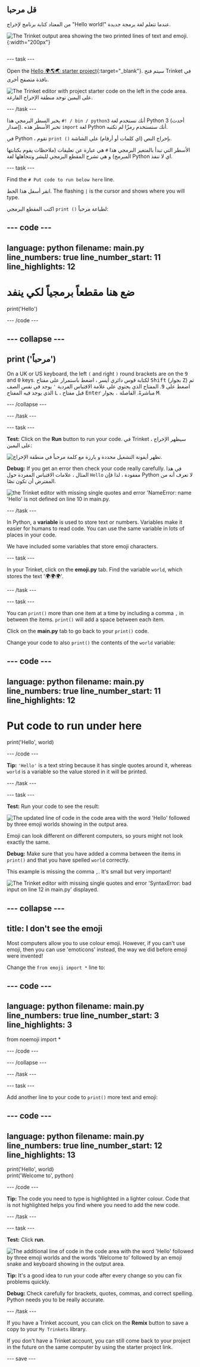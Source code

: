## قل مرحبا

<div style="display: flex; flex-wrap: wrap">
<div style="flex-basis: 200px; flex-grow: 1; margin-right: 15px;">
من المعتاد كتابة برنامج لإخراج "Hello world!" عندما تتعلم لغة برمجة جديدة.
</div>
<div>

![The Trinket output area showing the two printed lines of text and emoji.](images/say_hello.png){:width="200px"}

</div>
</div>

--- task ---

Open the [Hello 🌍🌎🌏 starter project](https://trinket.io/python/975f35023b){:target="_blank"}. سيتم فتح Trinket في نافذة متصفح أخرى.

![The Trinket editor with project starter code on the left in the code area. على اليمين توجد منطقة الإخراج الفارغة.](images/starter_project.png)

--- /task ---

يخبر السطر البرمجي هذا `#! / bin / python3` أنك تستخدم لغة Python 3 (أحدث إصدار). تخبر الأسطر هذه `import` لغة Python أنك ستستخدم رمزًا لم تكتبه.

في Python ، تقوم `print ()` بإخراج النص (اي كلمات أو أرقام) على الشاشة.

الأسطر التي تبدأ بالمتغير البرمجي هذا `#` هي عبارة عن تعليقات (ملاحظات يقوم بكتابتها المبرمج) و هي تشرح المقطع البرمجي للبشر وتتجاهلها لغة Python اي لا تنفذ.

--- task ---

Find the `# Put code to run below here` line.

انقر أسفل هذا الخط. The flashing `|` is the cursor and shows where you will type.

اكتب المقطع البرمجي `print ()` لطباعة مرحباً:

--- code ---
---
language: python filename: main.py line_numbers: true line_number_start: 11
line_highlights: 12
---

# ضع هنا مقطعاً برمجياً لكي ينفد
print('Hello')

--- /code ---

--- collapse ---
---
print ('مرحباً')
---

On a UK or US keyboard, the left `(` and right `)` round brackets are on the <kbd>9</kbd> and <kbd>0</kbd> keys. لكتابة قوس دائري أيسر ، اضغط باستمرار على مفتاح <kbd>Shift</kbd> (بجوار <kbd>Z</kbd>) ثم اضغط على <kbd>9</kbd>. المفتاح الذي يحتوي على علامة الاقتباس الفردية `'` يوجد في نفس الصف الذي يوجد فيه المفتاح <kbd>L</kbd> ، قبل مفتاح <kbd>Enter</kbd> مباشرةً. الفاصلة `،` بجوار <kbd>M</kbd>.

--- /collapse ---

--- /task ---

--- task ---

**Test:** Click on the **Run** button to run your code. في Trinket ، سيظهر الإخراج على اليمين:

![تظهر أيقونة التشغيل محددة و بارزة مع كلمة مرحباً في منطقة الإخراج. ](images/run_hello.png)

**Debug:** If you get an error then check your code really carefully. في هذا المثال ، علامات الاقتباس المفردة حول `Hello` مفقودة ، لذا فإن Python لا تعرف أنه من المفترض أن تكون نصًا.

![the Trinket editor with missing single quotes and error 'NameError: name 'Hello' is not defined on line 10 in main.py.](images/hello_error.png)

--- /task ---

In Python, a **variable** is used to store text or numbers. Variables make it easier for humans to read code. You can use the same variable in lots of places in your code.

We have included some variables that store emoji characters.

--- task ---

In your Trinket, click on the **emoji.py** tab. Find the variable `world`, which stores the text '🌍🌍🌍'.

--- /task ---

--- task ---

You can `print()` more than one item at a time by including a comma `,` in between the items. `print()` will add a space between each item.

Click on the **main.py** tab to go back to your `print()` code.

Change your code to also `print()` the contents of the `world` variable:

--- code ---
---
language: python filename: main.py line_numbers: true line_number_start: 11
line_highlights: 12
---

# Put code to run under here
print('Hello', world)

--- /code ---

**Tip:** `'Hello'` is a text string because it has single quotes around it, whereas `world` is a variable so the value stored in it will be printed.

--- /task ---

--- task ---

**Test:** Run your code to see the result:

![The updated line of code in the code area with the word 'Hello' followed by three emoji worlds showing in the output area.](images/run_hello_world.png)

Emoji can look different on different computers, so yours might not look exactly the same.

**Debug:** Make sure that you have added a comma between the items in `print()` and that you have spelled `world` correctly.

This example is missing the comma `,`. It's small but very important!

![The Trinket editor with missing single quotes and error 'SyntaxError: bad input on line 12 in main.py' displayed.](images/comma_error.png)

--- collapse ---
---
title: I don't see the emoji
---

Most computers allow you to use colour emoji. However, if you can't use emoji, then you can use 'emoticons' instead, the way we did before emoji were invented!

Change the `from emoji import *` line to:

--- code ---
---
language: python filename: main.py line_numbers: true line_number_start: 3
line_highlights: 3
---

from noemoji import *

--- /code ---

--- /collapse ---

--- /task ---

--- task ---

Add another line to your code to `print()` more text and emoji:

--- code ---
---
language: python filename: main.py line_numbers: true line_number_start: 12
line_highlights: 13
---

print('Hello', world)    
print('Welcome to', python)

--- /code ---

**Tip:** The code you need to type is highlighted in a lighter colour. Code that is not highlighted helps you find where you need to add the new code.

--- /task ---

--- task ---

**Test:** Click **run**.

![The additional line of code in the code area with the word 'Hello' followed by three emoji worlds and the words 'Welcome to' followed by an emoji snake and keyboard showing in the output area.](images/run_multiple.png)

**Tip:** It's a good idea to run your code after every change so you can fix problems quickly.

**Debug:** Check carefully for brackets, quotes, commas, and correct spelling. Python needs you to be really accurate.

--- /task ---

If you have a Trinket account, you can click on the **Remix** button to save a copy to your `My Trinkets` library.

If you don't have a Trinket account, you can still come back to your project in the future on the same computer by using the starter project link.

--- save ---
